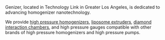 Genizer, located in Technology Link in Greater Los Angeles, 
is dedicated to advancing homogenizer nanotechnology. 

We provide [high pressure homogenizers](https://www.genizer.com/c/high-pressure-homogenizer_0360), [liposome extruders](https://www.genizer.com/c/liposome-extruder_0365), [diamond interaction chambers](https://www.genizer.com/c/diamond-interaction-chamber_0118),
and high pressure gauges compatible with other brands of high pressure homogenizers and high pressure pumps.

